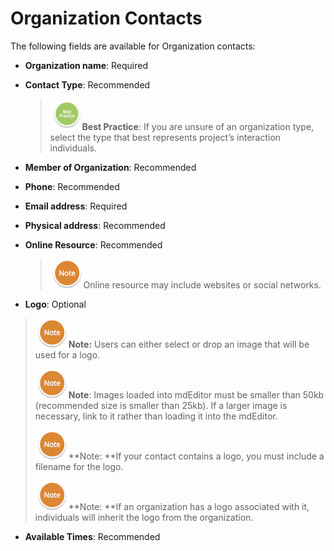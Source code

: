 # Organization Contacts

The following fields are available for Organization contacts:

* **Organization name**: Required
* **Contact Type**: Recommended
  > ![](/assets/BestPracticeSmall.png)**Best Practice**: If you are unsure of an organization type, select the type that best represents project’s interaction individuals.
* **Member of Organization**: Recommended
* **Phone**: Recommended
* **Email address**: Required
* **Physical address**: Recommended
* **Online Resource**: Recommended

  > ![](/assets/NoteSmall.png)Online resource may include websites or social networks.

*  **Logo**: Optional  
  > ![](/assets/NoteSmall.png)**Note:** Users can either select or drop an image that will be used for a logo.  
  >   
  > ![](/assets/NoteSmall.png)**Note**: Images loaded into mdEditor must be smaller than 50kb \(recommended size is smaller than 25kb\). If a larger image is necessary, link to it rather than loading it into the mdEditor.  
  >   
  > ![](/assets/NoteSmall.png)**Note: **If your contact contains a logo, you must include a filename for the logo.  
  >   
  > ![](/assets/NoteSmall.png)**Note: **If an organization has a logo associated with it, individuals will inherit the logo from the organization.
* **Available Times**: Recommended



